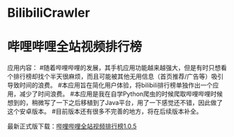 # BilibiliCrawler
<h1>哔哩哔哩全站视频排行榜</h1>
应用内容：
#随着哔哩哔哩的发展，其手机应用功能越来越强大，但是有时只想看个排行榜却找个半天很麻烦，而且可能被其他无用信息（首页推荐/广告等）吸引导致时间的浪费。
#本应用旨在简化用户体验，将bilibili排行榜单独作出一个应用，减少了时间浪费。
#本应用是我在自学Python爬虫的时候爬取哔哩哔哩时候想到的，稍微写了一下之后移植到了Java平台，用了一下感觉还不错，因此做了这个安卓版本。
#目前版本还有很多不完善的地方，将在后续版本补全。

最新正式版下载：<a href="https://github.com/UtopiaXC/BilibiliCrawler/blob/master/app/release/app-release.apk?raw=true">哔哩哔哩全站视频排行榜1.0.5</a>
